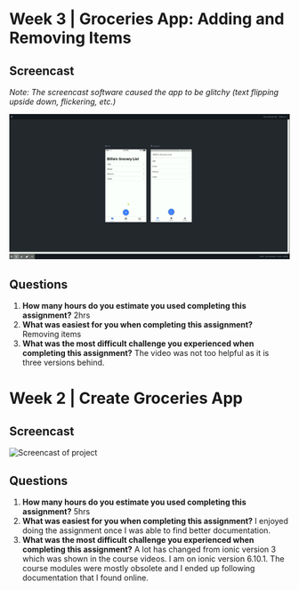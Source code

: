 # Week 3 | Groceries App: Adding and Removing Items

## Screencast

*Note: The screencast software caused the app to be glitchy (text flipping upside down, flickering, etc.)*

![Screencast of project](https://github.com/billiemjmuzzy/SWDV665-Grocery/blob/master/groceries/screencast/wk3-groceries.gif)

## Questions 

1. **How many hours do you estimate you used completing this assignment?** 2hrs
2. **What was easiest for you when completing this assignment?** Removing items
3. **What was the most difficult challenge you experienced when completing this assignment?** The video was not too helpful as it is three versions behind. 

# Week 2 | Create Groceries App

## Screencast

![Screencast of project](https://github.com/billiemjmuzzy/SWDV665-Grocery/blob/master/groceries/screencast/wk2-groceries.gif)

## Questions

1. **How many hours do you estimate you used completing this assignment?** 5hrs
2. **What was easiest for you when completing this assignment?** I enjoyed doing the assignment once I was able to find better documentation. 
3. **What was the most difficult challenge you experienced when completing this assignment?** A lot has changed from ionic version 3 which was shown in the course videos. I am on ionic version 6.10.1. The course modules were mostly obsolete and I ended up following documentation that I found online. 